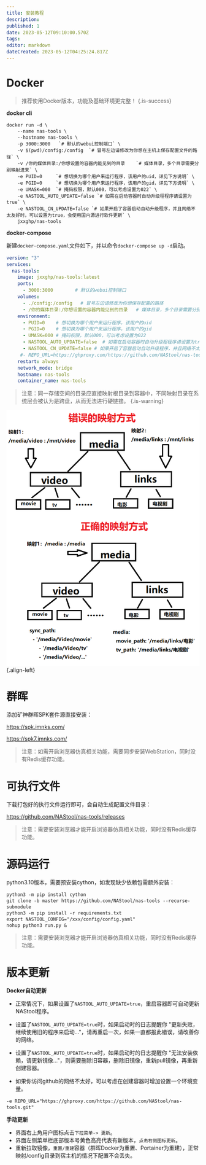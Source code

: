 ```yaml
---
title: 安装教程
description: 
published: 1
date: 2023-05-12T09:10:00.570Z
tags: 
editor: markdown
dateCreated: 2023-05-12T04:25:24.817Z
---
```


# Docker

> 推荐使用Docker版本，功能及基础环境更完整！
{.is-success}

**docker cli**

```shell
docker run -d \
    --name nas-tools \
    --hostname nas-tools \
    -p 3000:3000   `# 默认的webui控制端口` \
    -v $(pwd)/config:/config  `# 冒号左边请修改为你想在主机上保存配置文件的路径` \
    -v /你的媒体目录:/你想设置的容器内能见到的目录    `# 媒体目录，多个目录需要分别映射进来` \
    -e PUID=0     `# 想切换为哪个用户来运行程序，该用户的uid，详见下方说明` \
    -e PGID=0     `# 想切换为哪个用户来运行程序，该用户的gid，详见下方说明` \
    -e UMASK=000  `# 掩码权限，默认000，可以考虑设置为022` \
    -e NASTOOL_AUTO_UPDATE=false `# 如需在启动容器时自动升级程程序请设置为true` \
    -e NASTOOL_CN_UPDATE=false `# 如果开启了容器启动自动升级程序，并且网络不太友好时，可以设置为true，会使用国内源进行软件更新` \
    jxxghp/nas-tools
```

**docker-compose**

新建`docker-compose.yaml`文件如下，并以命令`docker-compose up -d`启动。

```yaml
version: "3"
services:
  nas-tools:
    image: jxxghp/nas-tools:latest
    ports:
      - 3000:3000        # 默认的webui控制端口
    volumes:
      - ./config:/config   # 冒号左边请修改为你想保存配置的路径
      - /你的媒体目录:/你想设置的容器内能见到的目录   # 媒体目录，多个目录需要分别映射进来，需要满足配置文件说明中的要求
    environment: 
      - PUID=0    # 想切换为哪个用户来运行程序，该用户的uid
      - PGID=0    # 想切换为哪个用户来运行程序，该用户的gid
      - UMASK=000 # 掩码权限，默认000，可以考虑设置为022
      - NASTOOL_AUTO_UPDATE=false  # 如需在启动容器时自动升级程程序请设置为true
      - NASTOOL_CN_UPDATE=false # 如果开启了容器启动自动升级程序，并且网络不太友好时，可以设置为true，会使用国内源进行软件更新
     #- REPO_URL=https://ghproxy.com/https://github.com/NAStool/nas-tools.git  # 当你访问github网络很差时，可以考虑解释本行注释
    restart: always
    network_mode: bridge
    hostname: nas-tools
    container_name: nas-tools
```

> 注意：同一存储空间的目录应直接映射根目录到容器中，不同映射目录在系统层会被认为是跨盘，从而无法进行硬链接。
{.is-warning}

![volume.png](/images/volume.png){.align-left}

# 群晖
添加矿神群晖SPK套件源直接安装：

https://spk.imnks.com/

https://spk7.imnks.com/

> 注意：如需开启浏览器仿真相关功能，需要同步安装WebStation，同时没有Redis缓存功能。

# 可执行文件
下载打包好的执行文件运行即可，会自动生成配置文件目录：

https://github.com/NAStool/nas-tools/releases

> 注意：需要安装浏览器才能开启浏览器仿真相关功能，同时没有Redis缓存功能。

# 源码运行
python3.10版本，需要预安装cython，如发现缺少依赖包需额外安装：
```shell
python3 -m pip install cython
git clone -b master https://github.com/NAStool/nas-tools --recurse-submodule 
python3 -m pip install -r requirements.txt
export NASTOOL_CONFIG="/xxx/config/config.yaml"
nohup python3 run.py & 
```
> 注意：需要安装浏览器才能开启浏览器仿真相关功能，同时没有Redis缓存功能。

# 版本更新
**Docker自动更新**
- 正常情况下，如果设置了`NASTOOL_AUTO_UPDATE=true`，重启容器即可自动更新NAStool程序。

- 设置了`NASTOOL_AUTO_UPDATE=true`时，如果启动时的日志提醒你 "更新失败，继续使用旧的程序来启动..."，请再重启一次，如果一直都报此错误，请改善你的网络。

- 设置了`NASTOOL_AUTO_UPDATE=true`时，如果启动时的日志提醒你 "无法安装依赖，请更新镜像..."，则需要删除旧容器，删除旧镜像，重新pull镜像，再重新创建容器。

- 如果你访问github的网络不太好，可以考虑在创建容器时增加设置一个环境变量。
```shell
-e REPO_URL="https://ghproxy.com/https://github.com/NAStool/nas-tools.git" 
```

**手动更新**
- 界面右上角用户图标点击`下拉菜单-> 更新`。
- 界面左侧菜单栏底部版本号黄色高亮代表有新版本，`点击右侧图标更新`。
- 重新拉取镜像，`重置/重建`容器（群晖Docker为重置、Portainer为重建），正常映射/config目录到宿主机的情况下配置不会丢失。
